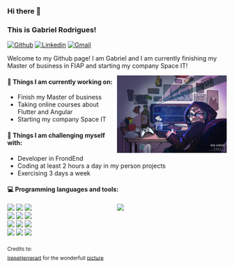 ### Hi there 👋 
### This is Gabriel Rodrigues!

[![Github](https://img.shields.io/badge/-Github-000?style=flat&logo=Github&logoColor=white)](https://github.com/Gabriel1011)
[![Linkedin](https://img.shields.io/badge/-LinkedIn-blue?style=flat&logo=Linkedin&logoColor=white)](https://www.linkedin.com/in/gabriel-rodrigues-b5221974/)
[![Gmail](https://img.shields.io/badge/-Gmail-c14438?style=flat&logo=Gmail&logoColor=white)](mailto:gabriel.rodrigues.almeida1@gmail.com)

Welcome to my Github page! I am Gabriel and I am currently finishing my Master of business in FIAP and starting my company Space IT!  

<img align="right" alt="img" src="https://github.com/Gabriel1011/Gabriel1011/blob/main/cover_image.jpg" width="50%" height="auto" />


#### 🌱 Things I am currently working on: 
- Finish my Master of business
- Taking online courses about Flutter and Angular
- Starting my company Space IT

#### :muscle: Things I am challenging myself with:
- Developer in FrondEnd
- Coding at least 2 hours a day in my person projects
- Exercising 3 days a week

#### :computer: Programming languages and tools: 
<p>
	<img width="50%" align="right" src="https://github-readme-stats.vercel.app/api?username=Gabriel1011&show_icons=true&hide_border=true" />

<code><img width="10%" src="https://miro.medium.com/max/700/1*zc1BKfAHkpvrZlHPbUvuYA.png"></code>
<code><img width="10%" src="https://www.vectorlogo.zone/logos/dotnet/dotnet-ar21.svg"></code>
<code><img width="10%" src="https://www.vectorlogo.zone/logos/flutterio/flutterio-ar21.svg"></code>
<br />
<code><img width="10%" src="https://www.vectorlogo.zone/logos/microsoft_azure/microsoft_azure-ar21.svg"></code>
<code><img width="10%" src="https://www.vectorlogo.zone/logos/git-scm/git-scm-ar21.svg"></code>
<code><img width="10%" src="https://www.vectorlogo.zone/logos/rabbitmq/rabbitmq-ar21.svg"></code>
<br />
<code><img width="10%" src="https://www.vectorlogo.zone/logos/angular/angular-ar21.svg"></code>
<code><img width="10%" src="https://www.vectorlogo.zone/logos/dartlang/dartlang-ar21.svg"></code>
<code><img width="10%" src="https://www.vectorlogo.zone/logos/oracle/oracle-ar21.svg"></code>
<br />
<code><img width="10%" src="https://www.vectorlogo.zone/logos/typescriptlang/typescriptlang-ar21.svg"></code>
<code><img width="10%" src="https://www.vectorlogo.zone/logos/docker/docker-ar21.svg"></code>
<code><img width="10%" src="https://www.vectorlogo.zone/logos/getpostman/getpostman-ar21.svg"></code>
</p>

<sub>Credits to: <br/>[IreneHerrerart](https://www.artstation.com/ireneherrera) for the wonderfull [picture](https://github.com/Gabriel1011/Gabriel1011/blob/main/cover_image.jpg)</sub>
